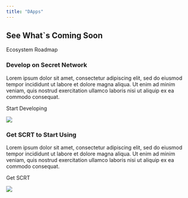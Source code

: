 ```yaml
---
title: "DApps"
---
```



<column id="dapps" class="spacer-s bg-black-gradient">

<block>

<card-grid-v2 title="Secret Apps" header="DApps" collection="dApps" :isPaginated="false"></card-grid-v2>

</block>

</column>









<column number="2" number-m="1" number-s="1" weight="left" class="ecosystem-pages ecosystem-pages__roadmap">

<block>

## See What`s Coming Soon

</block>

<block class="ecosystem-pages ecosystem-pages__action">

<btn class="text-center bg-invert no-arrow" url="/ecosystem/ecosystem-roadmap">Ecosystem Roadmap</btn>

</block>

</column>









<column class="ecosystem-pages ecosystem-pages__two-columns" number="2" weight="left">

<block>

### Develop on Secret Network

Lorem ipsum dolor sit amet, consectetur adipiscing elit, sed do eiusmod tempor incididunt ut labore et dolore magna aliqua. Ut enim ad minim veniam, quis nostrud exercitation ullamco laboris nisi ut aliquip ex ea commodo consequat. 

<btn class="text-center bg-invert no-arrow" url="/">Start Developing</btn>

</block>

<block class="ecosystem-pages__two-columns__img">

![](https://ik.imagekit.io/secretnetwork/images/Explore_e9fc986462_YgLa-7w-L.png)

</block>

</column>










<column class="ecosystem-pages ecosystem-pages__two-columns" number="2" weight="left">

<block>

### Get SCRT to Start Using

Lorem ipsum dolor sit amet, consectetur adipiscing elit, sed do eiusmod tempor incididunt ut labore et dolore magna aliqua. Ut enim ad minim veniam, quis nostrud exercitation ullamco laboris nisi ut aliquip ex ea commodo consequat. 

<btn class="text-center bg-invert no-arrow" url="/">Get SCRT</btn>

</block>

<block class="ecosystem-pages__two-columns__img">

![](https://ik.imagekit.io/secretnetwork/images/Build_26a1d0a89f_J4MvBZfBf.png)

</block>

</column>